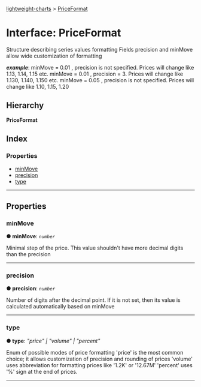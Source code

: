 [lightweight-charts](../README.md) > [PriceFormat](../interfaces/priceformat.md)

# Interface: PriceFormat

Structure describing series values formatting Fields precision and minMove allow wide customization of formatting

*__example__*: minMove = 0.01 , precision is not specified. Prices will change like 1.13, 1.14, 1.15 etc. minMove = 0.01 , precision = 3. Prices will change like 1.130, 1.140, 1.150 etc. minMove = 0.05 , precision is not specified. Prices will change like 1.10, 1.15, 1.20

## Hierarchy

**PriceFormat**

## Index

### Properties

* [minMove](priceformat.md#minmove)
* [precision](priceformat.md#precision)
* [type](priceformat.md#type)

---

## Properties

<a id="minmove"></a>

###  minMove

**● minMove**: *`number`*

Minimal step of the price. This value shouldn't have more decimal digits than the precision

___
<a id="precision"></a>

###  precision

**● precision**: *`number`*

Number of digits after the decimal point. If it is not set, then its value is calculated automatically based on minMove

___
<a id="type"></a>

###  type

**● type**: *"price" \| "volume" \| "percent"*

Enum of possible modes of price formatting 'price' is the most common choice; it allows customization of precision and rounding of prices 'volume' uses abbreviation for formatting prices like '1.2K' or '12.67M' 'percent' uses '%' sign at the end of prices.

___

